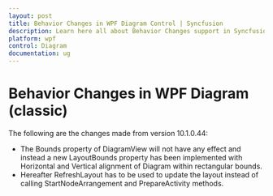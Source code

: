 ```yaml
---
layout: post
title: Behavior Changes in WPF Diagram Control | Syncfusion
description: Learn here all about Behavior Changes support in Syncfusion WPF Diagram (classic) control, its elements and more details.
platform: wpf
control: Diagram
documentation: ug
---
```


# Behavior Changes in WPF Diagram (classic)

The following are the changes made from version 10.1.0.44: 

* The Bounds property of DiagramView will not have any effect and instead a new LayoutBounds property has been implemented with Horizontal and Vertical alignment of Diagram within rectangular bounds.
* Hereafter RefreshLayout has to be used to update the layout instead of calling StartNodeArrangement and PrepareActivity methods.
